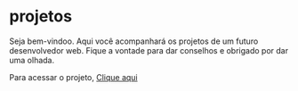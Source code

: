 # projetos
 Seja bem-vindoo. Aqui você acompanhará os projetos de um futuro desenvolvedor web. Fique a vontade para dar conselhos e obrigado por dar uma olhada.

<p>Para acessar o projeto, <a href="https://ethan2030.github.io/projetos/site-android/android.html">Clique aqui</a></p>
